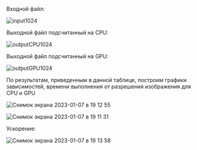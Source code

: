 Входной файл:

![input1024](https://user-images.githubusercontent.com/70701437/211156187-62f83a55-1396-484c-8b8a-b9b23405fe3c.png)

Выходной файл подсчитанный на CPU:

![outputCPU1024](https://user-images.githubusercontent.com/70701437/211156213-00438caa-1f25-4003-8aea-4a4a23932549.png)

Выходной файл подсчитанный на GPU:

![outputGPU1024](https://user-images.githubusercontent.com/70701437/211156235-9fab7361-d850-410e-8ae8-0d600756003b.png)

По результатам, приведенным в данной таблице, построим графики зависимостей, времени выполнения от разрешения изображения для CPU и GPU

![Снимок экрана 2023-01-07 в 19 12 55](https://user-images.githubusercontent.com/70701437/211157726-eae612c5-5dac-410b-a878-1267737e19ca.jpg)

![Снимок экрана 2023-01-07 в 19 11 31](https://user-images.githubusercontent.com/70701437/211157865-0bf95eda-af49-49fb-8e31-62ec4e6f4cc8.jpg)

Ускорение:

![Снимок экрана 2023-01-07 в 19 13 58](https://user-images.githubusercontent.com/70701437/211157874-ec828381-5472-4273-a09d-8478fd26404e.jpg)
